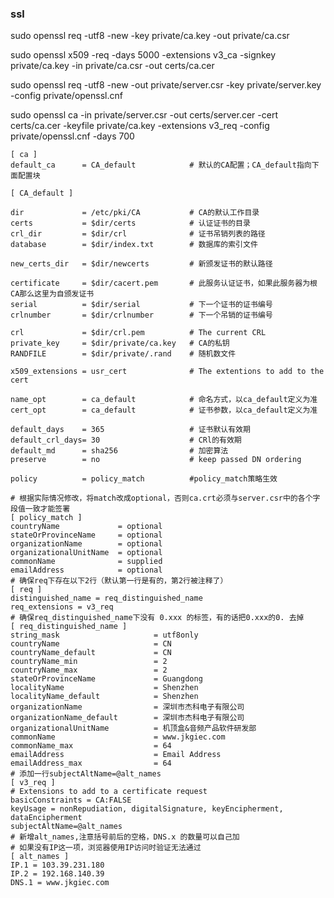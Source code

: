 ### ssl
sudo  openssl req -utf8 -new -key private/ca.key -out private/ca.csr

sudo  openssl x509 -req -days 5000 -extensions v3_ca -signkey private/ca.key -in private/ca.csr -out certs/ca.cer

sudo  openssl req -utf8 -new -out private/server.csr -key private/server.key -config private/openssl.cnf

sudo  openssl ca -in private/server.csr -out certs/server.cer -cert certs/ca.cer  -keyfile private/ca.key -extensions v3_req -config private/openssl.cnf -days 700

```
[ ca ]
default_ca      = CA_default            # 默认的CA配置；CA_default指向下面配置块

[ CA_default ]

dir             = /etc/pki/CA           # CA的默认工作目录
certs           = $dir/certs            # 认证证书的目录
crl_dir         = $dir/crl              # 证书吊销列表的路径
database        = $dir/index.txt        # 数据库的索引文件

new_certs_dir   = $dir/newcerts         # 新颁发证书的默认路径

certificate     = $dir/cacert.pem       # 此服务认证证书，如果此服务器为根CA那么这里为自颁发证书
serial          = $dir/serial           # 下一个证书的证书编号
crlnumber       = $dir/crlnumber        # 下一个吊销的证书编号

crl             = $dir/crl.pem          # The current CRL
private_key     = $dir/private/ca.key   # CA的私钥
RANDFILE        = $dir/private/.rand    # 随机数文件

x509_extensions = usr_cert              # The extentions to add to the cert

name_opt        = ca_default            # 命名方式，以ca_default定义为准
cert_opt        = ca_default            # 证书参数，以ca_default定义为准

default_days    = 365                   # 证书默认有效期
default_crl_days= 30                    # CRl的有效期
default_md      = sha256                # 加密算法
preserve        = no                    # keep passed DN ordering

policy          = policy_match          #policy_match策略生效

# 根据实际情况修改，将match改成optional，否则ca.crt必须与server.csr中的各个字段值一致才能签署
[ policy_match ]
countryName             = optional
stateOrProvinceName     = optional
organizationName        = optional
organizationalUnitName  = optional
commonName              = supplied
emailAddress            = optional
# 确保req下存在以下2行（默认第一行是有的，第2行被注释了）
[ req ]
distinguished_name = req_distinguished_name
req_extensions = v3_req
# 确保req_distinguished_name下没有 0.xxx 的标签，有的话把0.xxx的0. 去掉
[ req_distinguished_name ]
string_mask                     = utf8only
countryName                     = CN
countryName_default             = CN
countryName_min                 = 2
countryName_max                 = 2
stateOrProvinceName             = Guangdong
localityName                    = Shenzhen
localityName_default            = Shenzhen
organizationName                = 深圳市杰科电子有限公司
organizationName_default        = 深圳市杰科电子有限公司
organizationalUnitName          = 机顶盒&音频产品软件研发部
commonName                      = www.jkgiec.com
commonName_max                  = 64
emailAddress                    = Email Address
emailAddress_max                = 64
# 添加一行subjectAltName=@alt_names
[ v3_req ]
# Extensions to add to a certificate request
basicConstraints = CA:FALSE
keyUsage = nonRepudiation, digitalSignature, keyEncipherment, dataEncipherment
subjectAltName=@alt_names
# 新增alt_names,注意括号前后的空格，DNS.x 的数量可以自己加
# 如果没有IP这一项，浏览器使用IP访问时验证无法通过
[ alt_names ]
IP.1 = 103.39.231.180
IP.2 = 192.168.140.39
DNS.1 = www.jkgiec.com
```


